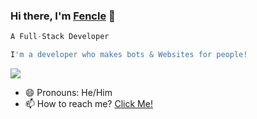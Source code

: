 ### Hi there, I'm [Fencle](https://youtube.com/Fencle) 👋

```js
A Full-Stack Developer

I'm a developer who makes bots & Websites for people!
```
![](https://dcbadge.vercel.app/api/shield/627118995874643990)

- 😄 Pronouns: He/Him
- 📫 How to reach me? [Click Me!](https://discord.com/users/627118995874643990)
<!--
**Fencle/Fencle** is a ✨ _special_ ✨ repository because its `README.md` (this file) appears on your GitHub profile...
